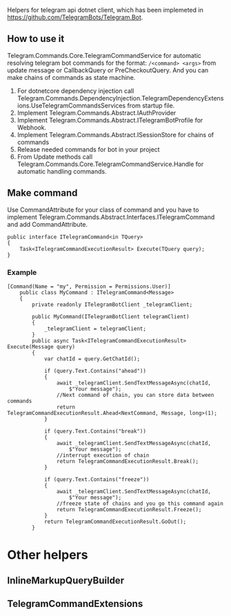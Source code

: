 Helpers for telegram api dotnet client, which has been implemeted in https://github.com/TelegramBots/Telegram.Bot.

## How to use it
Telegram.Commands.Core.TelegramCommandService for automatic resolving telegram bot commands for the format: ```/<command> <args>``` from update message or CallbackQuery or PreCheckoutQuery. And you can make chains of commands as state machine.
  
1. For dotnetcore dependency injection call Telegram.Commands.DependencyInjection.TelegramDependencyExtensions.UseTelegramCommandsServices from startup file.
2. Implement Telegram.Commands.Abstract.IAuthProvider
3. Implement Telegram.Commands.Abstract.ITelegramBotProfile for Webhook.
5. Implement Telegram.Commands.Abstract.ISessionStore for chains of commands
5. Release needed commands for bot in your project
6. From Update methods call Telegram.Commands.Core.TelegramCommandService.Handle for automatic handling commands.

## Make command
Use CommandAttribute for your class of command and you have to implement Telegram.Commands.Abstract.Interfaces.ITelegramCommand and add CommandAttribute.

```
public interface ITelegramCommand<in TQuery>
{
    Task<ITelegramCommandExecutionResult> Execute(TQuery query);
}
```

### Example
```
[Command(Name = "my", Permission = Permissions.User)]
    public class MyCommand : ITelegramCommand<Message>
    {
        private readonly ITelegramBotClient _telegramClient;

        public MyCommand(ITelegramBotClient telegramClient)
        {
            _telegramClient = telegramClient;
        }
        public async Task<ITelegramCommandExecutionResult> Execute(Message query)
        {
            var chatId = query.GetChatId();
            
            if (query.Text.Contains("ahead"))
            {
                await _telegramClient.SendTextMessageAsync(chatId,
                    $"Your message");
                //Next command of chain, you can store data between commands
                return TelegramCommandExecutionResult.Ahead<NextCommand, Message, long>(1);
            }
            
            if (query.Text.Contains("break"))
            {
                await _telegramClient.SendTextMessageAsync(chatId,
                    $"Your message");
                //interrupt execution of chain
                return TelegramCommandExecutionResult.Break();
            }
            
            if (query.Text.Contains("freeze"))
            {
                await _telegramClient.SendTextMessageAsync(chatId,
                    $"Your message");
                //freeze state of chains and you go this command again
                return TelegramCommandExecutionResult.Freeze();
            }
            return TelegramCommandExecutionResult.GoOut();
        }

```

# Other helpers

## InlineMarkupQueryBuilder

## TelegramCommandExtensions

